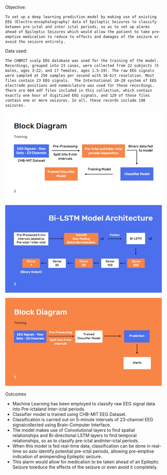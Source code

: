 Objective:

	To set up a deep learning prediction model by making use of existing EEG (Electro-encephalography) data of Epileptic Seizures to classify between pre-ictal and inter ictal periods, so as to set up alarms ahead of Epileptic Seizures which would allow the patient to take pre-emptive medication to reduce to effects and damages of the seizure or avoid the seizure entirely. 

Data used: 

	The CHBMIT scalp EEG database was used for the training of the model. Recordings, grouped into 23 cases, were collected from 22 subjects (5 males, ages 3–22; and 17 females, ages 1.5–19). The raw EEG signals were sampled at 256 samples per second with 16-bit resolution. Most files contain 23 EEG signals.  The International 10-20 system of EEG electrode positions and nomenclature was used for these recordings. There are 664 edf files included in this collection, which contain exactly one hour of digitized EEG signals, and 129 of those files contain one or more seizures. In all, these records include 198 seizures.


![Block Diagram](https://github.com/sam189239/Epileptic-Seizure-Prediction/blob/main/images/2.jpg?raw=true)

![Model Architeture](https://github.com/sam189239/Epileptic-Seizure-Prediction/blob/main/images/3.jpg?raw=true)

![Block Diagram](https://github.com/sam189239/Epileptic-Seizure-Prediction/blob/main/images/5.jpg?raw=true)

Outcomes

- Machine Learning has been employed to classify raw EEG signal data into Pre-ictaland Inter-ictal periods.
- Classifier model is trained using CHB-MIT EEG Dataset.
- Classification is carried out on 5-minute intervals of 23-channel EEG signalcollected using Brain-Computer Interface.
- The model makes use of Convolutional layers to find spatial relationships and Bi-directional LSTM layers to find temporal relationships, so as to classify pre-ictal andinter-ictal periods.
- When this model is fed real-time data, classification can be done in real-time so asto identify potential pre-ictal periods, allowing pre-emptive indication of animpending Epileptic seizure.
- This alarm would allow for medication to be taken ahead of an Epileptic Seizure toreduce the effects of the seizure or even avoid it completely. 